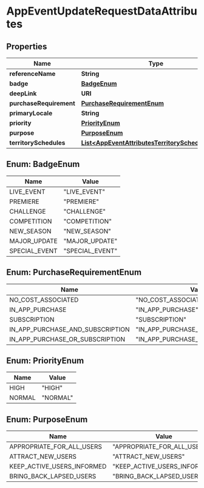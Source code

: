 

# AppEventUpdateRequestDataAttributes


## Properties

| Name | Type | Description | Notes |
|------------ | ------------- | ------------- | -------------|
|**referenceName** | **String** |  |  [optional] |
|**badge** | [**BadgeEnum**](#BadgeEnum) |  |  [optional] |
|**deepLink** | **URI** |  |  [optional] |
|**purchaseRequirement** | [**PurchaseRequirementEnum**](#PurchaseRequirementEnum) |  |  [optional] |
|**primaryLocale** | **String** |  |  [optional] |
|**priority** | [**PriorityEnum**](#PriorityEnum) |  |  [optional] |
|**purpose** | [**PurposeEnum**](#PurposeEnum) |  |  [optional] |
|**territorySchedules** | [**List&lt;AppEventAttributesTerritorySchedulesInner&gt;**](AppEventAttributesTerritorySchedulesInner.md) |  |  [optional] |



## Enum: BadgeEnum

| Name | Value |
|---- | -----|
| LIVE_EVENT | &quot;LIVE_EVENT&quot; |
| PREMIERE | &quot;PREMIERE&quot; |
| CHALLENGE | &quot;CHALLENGE&quot; |
| COMPETITION | &quot;COMPETITION&quot; |
| NEW_SEASON | &quot;NEW_SEASON&quot; |
| MAJOR_UPDATE | &quot;MAJOR_UPDATE&quot; |
| SPECIAL_EVENT | &quot;SPECIAL_EVENT&quot; |



## Enum: PurchaseRequirementEnum

| Name | Value |
|---- | -----|
| NO_COST_ASSOCIATED | &quot;NO_COST_ASSOCIATED&quot; |
| IN_APP_PURCHASE | &quot;IN_APP_PURCHASE&quot; |
| SUBSCRIPTION | &quot;SUBSCRIPTION&quot; |
| IN_APP_PURCHASE_AND_SUBSCRIPTION | &quot;IN_APP_PURCHASE_AND_SUBSCRIPTION&quot; |
| IN_APP_PURCHASE_OR_SUBSCRIPTION | &quot;IN_APP_PURCHASE_OR_SUBSCRIPTION&quot; |



## Enum: PriorityEnum

| Name | Value |
|---- | -----|
| HIGH | &quot;HIGH&quot; |
| NORMAL | &quot;NORMAL&quot; |



## Enum: PurposeEnum

| Name | Value |
|---- | -----|
| APPROPRIATE_FOR_ALL_USERS | &quot;APPROPRIATE_FOR_ALL_USERS&quot; |
| ATTRACT_NEW_USERS | &quot;ATTRACT_NEW_USERS&quot; |
| KEEP_ACTIVE_USERS_INFORMED | &quot;KEEP_ACTIVE_USERS_INFORMED&quot; |
| BRING_BACK_LAPSED_USERS | &quot;BRING_BACK_LAPSED_USERS&quot; |



